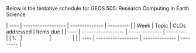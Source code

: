 
Below is the tentative schedule for GEOS 505: Research Computing in Earth Science

| ---- | ------------------ | -------------- | --------- |
| Week | Topic              | CLOs addressed | Items due |
| ---- | ------------------ | -------------- | --------- |
| 1.   |                    |                |           |
| ---- | ------------------ | -------------- | --------- |
